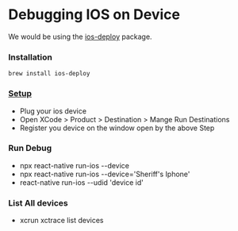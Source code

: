 
# Debugging IOS on Device

We would be using the [ios-deploy](https://www.npmjs.com/package/ios-deploy) package.

### Installation
```
brew install ios-deploy
```

### [Setup](https://reactnative.dev/docs/running-on-device?os=macos&platform=ios)
- Plug your ios device
- Open XCode > Product > Destination > Mange Run Destinations
- Register you device on the window open by the above Step

### Run Debug
- npx react-native run-ios --device
- npx react-native run-ios --device='Sheriff's Iphone'
- react-native run-ios --udid 'device id'

### List All devices
- xcrun xctrace list devices
